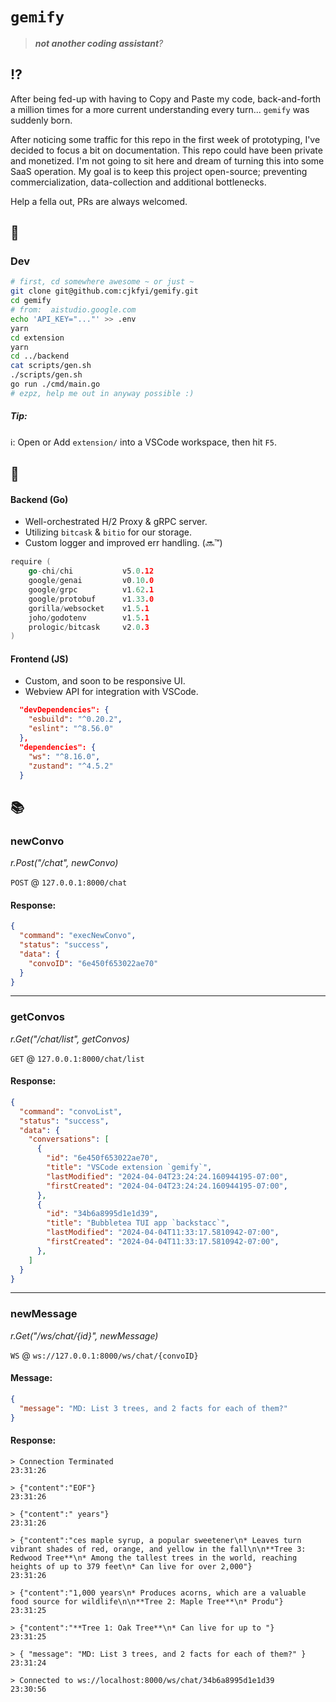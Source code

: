# `gemify`

> *__not another coding assistant__?* 

## ⁉️

After being fed-up with having to Copy and Paste my code, back-and-forth a million times for a more current understanding every turn... `gemify` was suddenly born.

After noticing some traffic for this repo in the first week of prototyping, I've decided to focus a bit on documentation. This repo could have been private and monetized. I'm not going to sit here and dream of turning this into some SaaS operation. My goal is to keep this project open-source; preventing commercialization, data-collection and additional bottlenecks. 

Help a fella out, PRs are always welcomed.

## 🌱

### Dev

```sh
# first, cd somewhere awesome ~ or just ~
git clone git@github.com:cjkfyi/gemify.git
cd gemify
# from:  aistudio.google.com
echo 'API_KEY="..."' >> .env
yarn
cd extension
yarn
cd ../backend
cat scripts/gen.sh
./scripts/gen.sh
go run ./cmd/main.go
# ezpz, help me out in anyway possible :)
```

##### Tip:

ℹ️: Open or Add `extension/` into a VSCode workspace, then hit `F5`.

## 🥞

#### Backend (Go)

- Well-orchestrated H/2 Proxy & gRPC server.
- Utilizing `bitcask` & `bitio` for our storage.
- Custom logger and improved err handling. (🔜™️)

```go
require (
    go-chi/chi           v5.0.12
    google/genai         v0.10.0
    google/grpc          v1.62.1
    google/protobuf      v1.33.0 
    gorilla/websocket    v1.5.1
    joho/godotenv        v1.5.1
    prologic/bitcask     v2.0.3 
)
```

#### Frontend (JS)

- Custom, and soon to be responsive UI. 
- Webview API for integration with VSCode.

```json
  "devDependencies": {
    "esbuild": "^0.20.2",
    "eslint": "^8.56.0"
  },
  "dependencies": {
    "ws": "^8.16.0",
    "zustand": "^4.5.2"
  }
```

## 📚

### newConvo 

_r.Post("/chat", newConvo)_

`POST` @ `127.0.0.1:8000/chat`

#### Response:

```json
{
  "command": "execNewConvo",
  "status": "success",
  "data": {
    "convoID": "6e450f653022ae70"
  }
}
```

---

### getConvos 

_r.Get("/chat/list", getConvos)_

`GET` @ `127.0.0.1:8000/chat/list`

#### Response:

```json
{
  "command": "convoList",
  "status": "success",
  "data": {
    "conversations": [
      {
        "id": "6e450f653022ae70",
        "title": "VSCode extension `gemify`",
        "lastModified": "2024-04-04T23:24:24.160944195-07:00",
        "firstCreated": "2024-04-04T23:24:24.160944195-07:00",
      },
      {
        "id": "34b6a8995d1e1d39",
        "title": "Bubbletea TUI app `backstacc`",
        "lastModified": "2024-04-04T11:33:17.5810942-07:00",
        "firstCreated": "2024-04-04T11:33:17.5810942-07:00",
      },
    ]
  }
}
```

---

### newMessage

_r.Get("/ws/chat/{id}", newMessage)_

`WS` @ `ws://127.0.0.1:8000/ws/chat/{convoID}`

#### Message:

```json
{
  "message": "MD: List 3 trees, and 2 facts for each of them?"
}
```

#### Response:

```
> Connection Terminated       
23:31:26

> {"content":"EOF"}
23:31:26

> {"content":" years"}
23:31:26

> {"content":"ces maple syrup, a popular sweetener\n* Leaves turn vibrant shades of red, orange, and yellow in the fall\n\n**Tree 3: Redwood Tree**\n* Among the tallest trees in the world, reaching heights of up to 379 feet\n* Can live for over 2,000"}
23:31:26

> {"content":"1,000 years\n* Produces acorns, which are a valuable food source for wildlife\n\n**Tree 2: Maple Tree**\n* Produ"}
23:31:25

> {"content":"**Tree 1: Oak Tree**\n* Can live for up to "}
23:31:25

> { "message": "MD: List 3 trees, and 2 facts for each of them?" }
23:31:24

> Connected to ws://localhost:8000/ws/chat/34b6a8995d1e1d39
23:30:56
```


